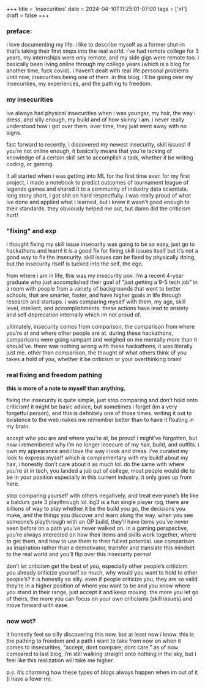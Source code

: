 +++
title = 'insecurities'
date = 2024-04-10T11:25:01-07:00
tags = ['irl']
draft = false
+++

### preface:

i love documenting my life. i like to describe myself as a former shut-in that’s taking their first steps into the real world. i’ve had remote college for 3 years, my internships were only remote, and my side gigs were remote too. i basically been living online through my college years (which is a blog for another time, fuck covid). i haven’t dealt with real life personal problems until now, insecurities being one of them. in this blog, i’ll be going over my insecurities, my experiences, and the pathing to freedom.

### my insecurities

ive always had physical insecurities when i was younger, my hair, the way i dress, and silly enough, my build and of how skinny i am. i never really understood how i got over them. over time, they just went away with no signs.

fast forward to recently, i discovered my newest insecurity, skill issues! if you’re not online enough, it basically means that you’re lacking of knowledge of a certain skill set to accomplish a task, whether it be writing coding, or gaming.

it all started when i was getting into ML for the first time ever. for my first project, i made a notebook to predict outcomes of tournament league of legends games and shared it to a community of industry data scientists. long story short, i got shit on hard respectfully. i was really proud of what ive done and applied what i learned, but i knew it wasn’t good enough to their standards. they obviously helped me out, but damn did the criticism hurt!

### "fixing" and exp

i thought fixing my skill issue insecurity was going to be so easy, just go to hackathons and learn! it is a good fix for fixing skill issues itself but it’s not a good way to fix the insecurity. skill issues can be fixed by physically doing, but the insecurity itself is tucked into the self, the ego.

from where i am in life, this was my insecurity pov. i’m a recent 4-year graduate who just accomplished their goal of “just getting a 9-5 tech job” in a room with people from a variety of backgrounds that went to better schools, that are smarter, faster, and have higher goals in life through research and startups. i was comparing myself with them, my age, skill level, intellect, and accomplishments. these actions have lead to anxiety and self deprecation internally which im not proud of.

ultimately, insecurity comes from comparison, the comparison from where you’re at and where other people are at. during these hackathons, comparisons were going rampant and weighed on me mentally more than it should’ve. there was nothing wrong with these hackathons, it was literally just me. other than comparison, the thought of what others think of you takes a hold of you, whether it be criticism or your overthinking brain!

### real fixing and freedom pathing

**this is more of a note to myself than anything.**

fixing the insecurity is quite simple, just stop comparing and don’t hold onto criticism! it might be basic advice, but sometimes i forget (im a very forgetful person), and this is definitely one of those times. writing it out to existence to the web makes me remember better than to have it floating in my brain.

accept who you are and where you’re at, be proud! i might’ve forgotten, but now i remembered why i’m no longer insecure of my hair, build, and outfits. i own my appearance and i love the way i look and dress. i’ve curated my look to express myself which is complementary with my build! about my hair, i honestly don’t care about it as much lol. do the same with where you’re at in tech, you landed a job out of college, most people would die to be in your position especially in this current industry. it only goes up from here.

stop comparing yourself with others negatively, and treat everyone’s life like a baldurs gate 3 playthrough lol. bg3 is a fun single player rpg, there are billions of way to play whether it be the build you go, the decisions you make, and the things you discover and learn along the way. when you see someone’s playthrough with an OP build, they’ll have items you’ve never seen before on a path you’ve never walked on. in a gaming perspective, you’re always interested on how their items and skills work together, where to get them, and how to use them to their fullest potential. use comparison as inspiration rather than a demotivator, transfer and translate this mindset to the real world and you’ll flip over this insecurity perma!

don’t let criticism get the best of you, especially other people’s criticism. you already criticize yourself so much, why would you want to hold to other people’s? it is honestly so silly. even if people criticize you, they are so valid. they’re in a higher position of where you want to be and you know where you stand in their range, just accept it and keep moving. the more you let go of theirs, the more you can focus on your own criticisms (skill issues) and move forward with ease.

### now wot?

it honestly feel so silly discovering this now, but at least now i know. this is the pathing to freedom and a path i want to take from now on when it comes to insecurities, “accept, dont compare, dont care.” as of now compared to last blog, i’m still walking straight onto nothing in the sky, but i feel like this realization will take me higher.

p.s. it’s charming how these types of blogs always happen when im out of it (i have a fever rn).